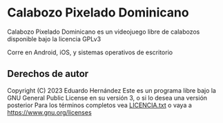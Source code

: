 # Calabozo Pixelado Dominicano

Calabozo Pixelado Dominicano es un videojuego libre de calabozos disponible bajo la licencia GPLv3

Corre en Android, iOS, y sistemas operativos de escritorio

## Derechos de autor
Copyright (C) 2023 Eduardo Hernández
Este es un programa libre bajo la GNU General Public License en su versión 3, o si lo desea una versión posterior
Para los términos completos vea [LICENCIA.txt](../LICENCIA.txt) o vaya a https://www.gnu.org/licenses


